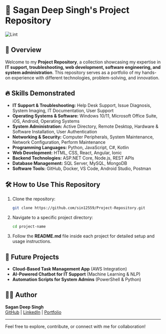 # 🚀 Sagan Deep Singh's Project Repository

![Lint](https://github.com/sin12559/Projects/actions/workflows/lint.yml/badge.svg)


## 📌 Overview
Welcome to my **Project Repository**, a collection showcasing my expertise in **IT support, troubleshooting, web development, software engineering, and system administration**. This repository serves as a portfolio of my hands-on experience with different technologies, problem-solving, and innovation.

## 🔥 Skills Demonstrated
- **IT Support & Troubleshooting:** Help Desk Support, Issue Diagnosis, System Imaging, IT Documentation, User Support  
- **Operating Systems & Software:** Windows 10/11, Microsoft Office Suite, iOS, Android, Operating Systems  
- **System Administration:** Active Directory, Remote Desktop, Hardware & Software Installation, User Authentication  
- **Networking & Security:** Computer Peripherals, System Maintenance, Network Configuration, Perform Maintenance  
- **Programming Languages:** Python, JavaScript, C#, Kotlin
- **Web Development:** HTML, CSS, React, Angular, Ionic
- **Backend Technologies:** ASP.NET Core, Node.js, REST APIs
- **Database Management:** SQL Server, MySQL, MongoDB
- **Software Tools:** GitHub, Docker, VS Code, Android Studio, Postman

## 🛠️ How to Use This Repository
1. Clone the repository:
   ```sh
   git clone https://github.com/sin12559/Project-Repository.git
   ```
2. Navigate to a specific project directory:
   ```sh
   cd project-name
   ```
3. Follow the **README.md** file inside each project for detailed setup and usage instructions.

## 🌱 Future Projects
- **Cloud-Based Task Management App** (AWS Integration)
- **AI-Powered Chatbot for IT Support** (Machine Learning & NLP)
- **Automation Scripts for System Admins** (PowerShell & Python)

## 👨‍💻 Author
**Sagan Deep Singh**  
[GitHub](https://github.com/Sin12559) | [LinkedIn](https://www.linkedin.com/in/sagan-deep-singh) | [Portfolio](https://saganportfolio.site/)

---
Feel free to explore, contribute, or connect with me for collaboration!
